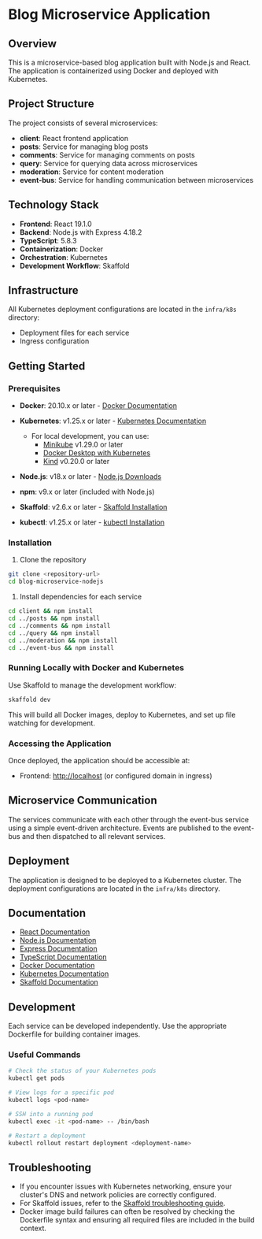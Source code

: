 # Blog Microservice Application
## Overview
This is a microservice-based blog application built with Node.js and React. The application is containerized using Docker and deployed with Kubernetes.
## Project Structure
The project consists of several microservices:
- **client**: React frontend application
- **posts**: Service for managing blog posts
- **comments**: Service for managing comments on posts
- **query**: Service for querying data across microservices
- **moderation**: Service for content moderation
- **event-bus**: Service for handling communication between microservices

## Technology Stack
- **Frontend**: React 19.1.0
- **Backend**: Node.js with Express 4.18.2
- **TypeScript**: 5.8.3
- **Containerization**: Docker
- **Orchestration**: Kubernetes
- **Development Workflow**: Skaffold

## Infrastructure
All Kubernetes deployment configurations are located in the `infra/k8s` directory:
- Deployment files for each service
- Ingress configuration

## Getting Started
### Prerequisites
- **Docker**: 20.10.x or later - [Docker Documentation](https://docs.docker.com/get-docker/)
- **Kubernetes**: v1.25.x or later - [Kubernetes Documentation](https://kubernetes.io/docs/setup/)
    - For local development, you can use:
        - [Minikube](https://minikube.sigs.k8s.io/docs/start/) v1.29.0 or later
        - [Docker Desktop with Kubernetes](https://docs.docker.com/desktop/kubernetes/)
        - [Kind](https://kind.sigs.k8s.io/docs/user/quick-start/) v0.20.0 or later

- **Node.js**: v18.x or later - [Node.js Downloads](https://nodejs.org/en/download/)
- **npm**: v9.x or later (included with Node.js)
- **Skaffold**: v2.6.x or later - [Skaffold Installation](https://skaffold.dev/docs/install/)
- **kubectl**: v1.25.x or later - [kubectl Installation](https://kubernetes.io/docs/tasks/tools/install-kubectl/)

### Installation
1. Clone the repository
``` bash
git clone <repository-url>
cd blog-microservice-nodejs
```
1. Install dependencies for each service
``` bash
cd client && npm install
cd ../posts && npm install
cd ../comments && npm install
cd ../query && npm install
cd ../moderation && npm install
cd ../event-bus && npm install
```
### Running Locally with Docker and Kubernetes
Use Skaffold to manage the development workflow:
``` bash
skaffold dev
```
This will build all Docker images, deploy to Kubernetes, and set up file watching for development.
### Accessing the Application
Once deployed, the application should be accessible at:
- Frontend: [http://localhost](http://localhost) (or configured domain in ingress)

## Microservice Communication
The services communicate with each other through the event-bus service using a simple event-driven architecture. Events are published to the event-bus and then dispatched to all relevant services.
## Deployment
The application is designed to be deployed to a Kubernetes cluster. The deployment configurations are located in the `infra/k8s` directory.
## Documentation
- [React Documentation](https://react.dev/learn)
- [Node.js Documentation](https://nodejs.org/en/docs/)
- [Express Documentation](https://expressjs.com/en/guide/routing.html)
- [TypeScript Documentation](https://www.typescriptlang.org/docs/)
- [Docker Documentation](https://docs.docker.com/)
- [Kubernetes Documentation](https://kubernetes.io/docs/home/)
- [Skaffold Documentation](https://skaffold.dev/docs/)

## Development
Each service can be developed independently. Use the appropriate Dockerfile for building container images.
### Useful Commands
``` bash
# Check the status of your Kubernetes pods
kubectl get pods

# View logs for a specific pod
kubectl logs <pod-name>

# SSH into a running pod
kubectl exec -it <pod-name> -- /bin/bash

# Restart a deployment
kubectl rollout restart deployment <deployment-name>
```
## Troubleshooting
- If you encounter issues with Kubernetes networking, ensure your cluster's DNS and network policies are correctly configured.
- For Skaffold issues, refer to the [Skaffold troubleshooting guide](https://skaffold.dev/docs/references/troubleshooting/).
- Docker image build failures can often be resolved by checking the Dockerfile syntax and ensuring all required files are included in the build context.
